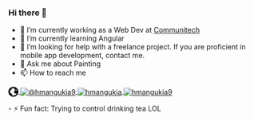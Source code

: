 ### Hi there 👋

- 🔭 I’m currently working as a Web Dev at [Communitech](https://www.communitech.ca/)
- 🌱 I’m currently learning Angular
- 🤔 I’m looking for help with a freelance project. If you are proficient in mobile app development, contact me.
- 💬 Ask me about Painting
- 📫 How to reach me<p><a href="http://hetalmangukia.com/" target="blank">
<img align="center" src="https://raw.githubusercontent.com/iconic/open-iconic/master/svg/globe.svg" alt="@hmangukia" height="20" width="20" />
</a>

<a href="https://medium.com/@hmangukia9" target="blank">
<img align="center" src="https://cdn.jsdelivr.net/npm/simple-icons@3.0.1/icons/medium.svg" alt="@hmangukia9" height="20" width="20" />
</a>

<a href="https://www.linkedin.com/in/hmangukia/" target="blank">
<img align="center" src="https://cdn.jsdelivr.net/npm/simple-icons@3.0.1/icons/linkedin.svg" alt="hmangukia" height="20" width="20" />
</a>

<a href="https://twitter.com/hmangukia9" target="blank">
<img align="center" src="https://cdn.jsdelivr.net/npm/simple-icons@3.0.1/icons/twitter.svg" alt="hmangukia9" height="20" width="20" />
</a>
</p>
- ⚡ Fun fact: Trying to control drinking tea LOL
